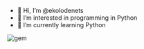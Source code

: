 - 👋 Hi, I’m @ekolodenets
- 👀 I’m interested in programming in Python
- 🌱 I’m currently learning Python

 ![gem](https://www.codewars.com/users/Ekolodenets/badges/small)

<!---
ekolodenets/ekolodenets is a ✨ special ✨ repository because its `README.md` (this file) appears on your GitHub profile.
You can click the Preview link to take a look at your changes.
--->
